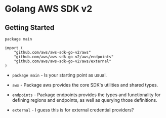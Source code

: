 # Golang AWS SDK v2

## Getting Started

```golang
package main

import (
	"github.com/aws/aws-sdk-go-v2/aws"
	"github.com/aws/aws-sdk-go-v2/aws/endpoints"
	"github.com/aws/aws-sdk-go-v2/aws/external"
)
```
+ `package main` - Is your starting point as usual.

+ `aws` - 	Package aws provides the core SDK's utilities and shared types.

+ `endpoints` -	Package endpoints provides the types and functionality for defining regions and endpoints, as well as querying those definitions.

+ `external` - I guess this is for external credential providers?